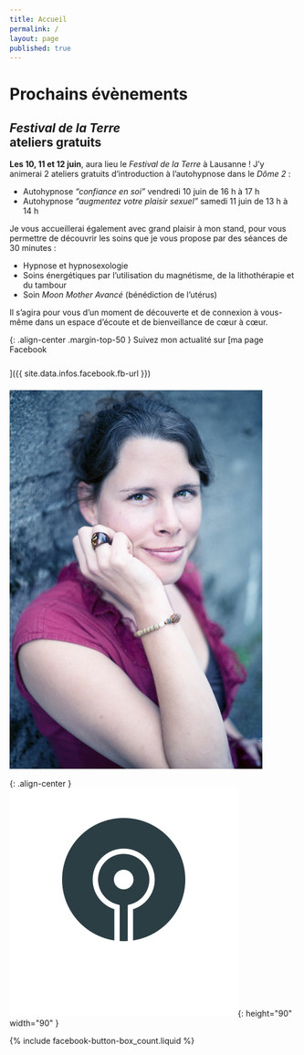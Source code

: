 ```yaml
---
title: Accueil
permalink: /
layout: page
published: true
---
```


# Prochains évènements

## *Festival de la Terre*<br/>ateliers gratuits

**<i class="fa fa-calendar"></i> Les 10, 11 et 12 juin**, aura lieu le *Festival de la Terre* à Lausanne ! J’y animerai 2 ateliers gratuits d’introduction à l’autohypnose dans le *Dôme 2* :

- Autohypnose *“confiance en soi”* vendredi 10 juin de 16 h à 17 h
- Autohypnose *“augmentez votre plaisir sexuel”* samedi 11 juin de 13 h à 14 h

Je vous accueillerai également avec grand plaisir à mon stand, pour vous permettre de découvrir les soins que je vous propose par des séances de 30 minutes :

- Hypnose et hypnosexologie
- Soins énergétiques par l’utilisation du magnétisme, de la lithothérapie et du tambour
- Soin *Moon Mother Avancé* (bénédiction de l’utérus)

Il s’agira pour vous d’un moment de découverte et de connexion à vous-même dans un espace d’écoute et de bienveillance de cœur à cœur.


{: .align-center .margin-top-50 }
Suivez mon actualité sur
[ma page Facebook<br/><i style="font-size:30pt;" class="fa fa-facebook-official"></i>]({{ site.data.infos.facebook.fb-url }})

![Lætitia Stucki](./images/laetitia-stucki.jpg)

{: .align-center }
![](./images/logo-laetitia-stucki-anthracite.svg){: height="90" width="90" }

{% include facebook-button-box_count.liquid %}

